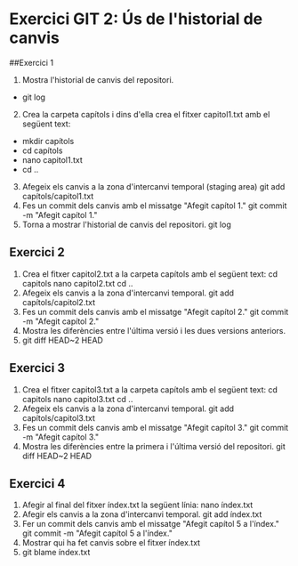 # Exercici GIT 2: Ús de l'historial de canvis

##Exercici 1

1. Mostra l'historial de canvis del repositori.
- git log
2. Crea la carpeta capítols i dins d'ella crea el fitxer capitol1.txt amb el següent text:
- mkdir capítols
- cd capítols
- nano capitol1.txt
- cd ..
3. Afegeix els canvis a la zona d'intercanvi temporal (staging area)
git add capítols/capitol1.txt
4. Fes un commit dels canvis amb el missatge "Afegit capítol 1."
git commit -m "Afegit capítol 1."
5. Torna a mostrar l'historial de canvis del repositori.
git log
## Exercici 2
1. Crea el fitxer capitol2.txt a la carpeta capítols amb el següent text:
cd capitols
nano capitol2.txt
cd ..
2. Afegeix els canvis a la zona d'intercanvi temporal.
git add capítols/capitol2.txt
3. Fes un commit dels canvis amb el missatge "Afegit capítol 2."
git commit -m "Afegit capítol 2."
4. Mostra les diferències entre l'última versió i les dues versions anteriors.
5. git diff HEAD~2 HEAD
## Exercici 3
1. Crea el fitxer capitol3.txt a la carpeta capítols amb el següent text:
cd capitols
nano capitol3.txt
cd ..
2. Afegeix els canvis a la zona d'intercanvi temporal.
git add capítols/capitol3.txt
3. Fes un commit dels canvis amb el missatge "Afegit capítol 3."
git commit -m "Afegit capítol 3."
4. Mostra les diferències entre la primera i l'última versió del repositori.
git diff HEAD~2 HEAD
## Exercici 4
1. Afegir al final del fitxer índex.txt la següent línia:
nano índex.txt
2. Afegir els canvis a la zona d'intercanvi temporal.
git add índex.txt
3. Fer un commit dels canvis amb el missatge "Afegit capítol 5 a l'índex."
git commit -m "Afegit capítol 5 a l'índex."
4. Mostrar qui ha fet canvis sobre el fitxer índex.txt
5. git blame índex.txt
